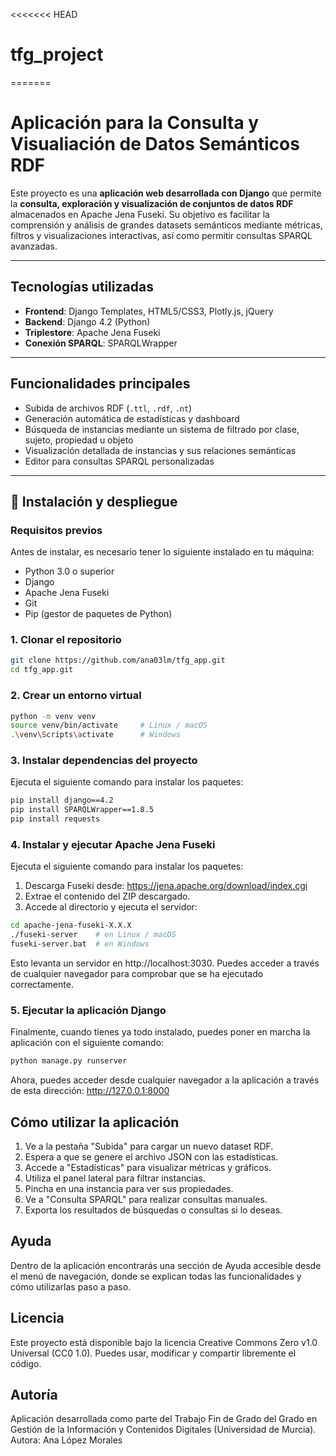 <<<<<<< HEAD
# tfg_project
=======
# Aplicación para la Consulta y Visualiación de Datos Semánticos RDF

Este proyecto es una **aplicación web desarrollada con Django** que permite la **consulta, exploración y visualización de conjuntos de datos RDF** almacenados en Apache Jena Fuseki. Su objetivo es facilitar la comprensión y análisis de grandes datasets semánticos mediante métricas, filtros y visualizaciones interactivas, así como permitir consultas SPARQL avanzadas.

---

## Tecnologías utilizadas

- **Frontend**: Django Templates, HTML5/CSS3, Plotly.js, jQuery
- **Backend**: Django 4.2 (Python)
- **Triplestore**: Apache Jena Fuseki
- **Conexión SPARQL**: SPARQLWrapper

---

## Funcionalidades principales

- Subida de archivos RDF (`.ttl`, `.rdf`, `.nt`)
- Generación automática de estadísticas y dashboard
- Búsqueda de instancias mediante un sistema de filtrado por clase, sujeto, propiedad u objeto
- Visualización detallada de instancias y sus relaciones semánticas
- Editor para consultas SPARQL personalizadas

---

## 🔧 Instalación y despliegue

### Requisitos previos
Antes de instalar, es necesario tener lo siguiente instalado en tu máquina:
- Python 3.0 o superior
- Django
- Apache Jena Fuseki
- Git
- Pip (gestor de paquetes de Python)
  
### 1. Clonar el repositorio

```bash
git clone https://github.com/ana03lm/tfg_app.git
cd tfg_app.git
````

### 2. Crear un entorno virtual
```bash
python -m venv venv
source venv/bin/activate     # Linux / macOS
.\venv\Scripts\activate      # Windows
```

### 3. Instalar dependencias del proyecto
Ejecuta el siguiente comando para instalar los paquetes:
```bash
pip install django==4.2
pip install SPARQLWrapper==1.8.5
pip install requests
```

### 4. Instalar y ejecutar Apache Jena Fuseki
Ejecuta el siguiente comando para instalar los paquetes:
1. Descarga Fuseki desde: https://jena.apache.org/download/index.cgi
2. Extrae el contenido del ZIP descargado.
3. Accede al directorio y ejecuta el servidor:
```bash
cd apache-jena-fuseki-X.X.X
./fuseki-server    # en Linux / macOS
fuseki-server.bat  # en Windows
```
Esto levanta un servidor en http://localhost:3030. Puedes acceder a través de cualquier navegador para comprobar que se ha ejecutado correctamente.

### 5. Ejecutar la aplicación Django
Finalmente, cuando tienes ya todo instalado, puedes poner en marcha la aplicación con el siguiente comando:
```bash
python manage.py runserver
```
Ahora, puedes acceder desde cualquier navegador a la aplicación a través de esta dirección: http://127.0.0.1:8000

## Cómo utilizar la aplicación
1. Ve a la pestaña "Subida" para cargar un nuevo dataset RDF.
2. Espera a que se genere el archivo JSON con las estadísticas.
3. Accede a "Estadísticas" para visualizar métricas y gráficos.
4. Utiliza el panel lateral para filtrar instancias.
5. Pincha en una instancia para ver sus propiedades.
6. Ve a "Consulta SPARQL" para realizar consultas manuales.
7. Exporta los resultados de búsquedas o consultas si lo deseas.

## Ayuda
Dentro de la aplicación encontrarás una sección de Ayuda accesible desde el menú de navegación, donde se explican todas las funcionalidades y cómo utilizarlas paso a paso.

## Licencia
Este proyecto está disponible bajo la licencia Creative Commons Zero v1.0 Universal (CC0 1.0). Puedes usar, modificar y compartir libremente el código.

## Autoría
Aplicación desarrollada como parte del Trabajo Fin de Grado del Grado en Gestión de la Información y Contenidos Digitales (Universidad de Murcia).
Autora: Ana López Morales
